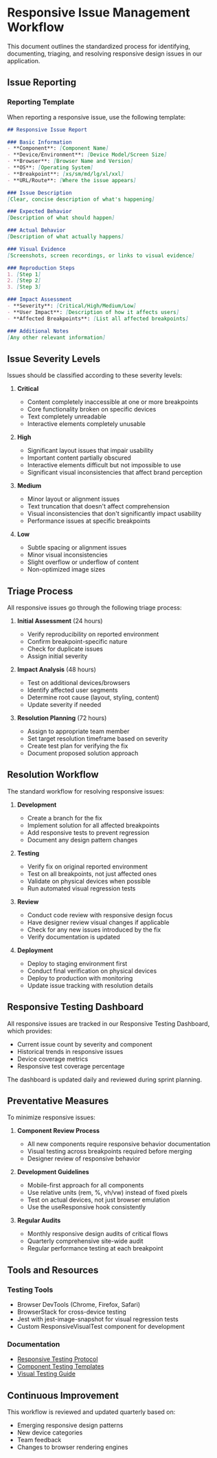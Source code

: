 

# Responsive Issue Management Workflow

This document outlines the standardized process for identifying, documenting, triaging, and resolving responsive design issues in our application.

## Issue Reporting

### Reporting Template

When reporting a responsive issue, use the following template:

```markdown
## Responsive Issue Report

### Basic Information
- **Component**: [Component Name]
- **Device/Environment**: [Device Model/Screen Size]
- **Browser**: [Browser Name and Version]
- **OS**: [Operating System]
- **Breakpoint**: [xs/sm/md/lg/xl/xxl]
- **URL/Route**: [Where the issue appears]

### Issue Description
[Clear, concise description of what's happening]

### Expected Behavior
[Description of what should happen]

### Actual Behavior
[Description of what actually happens]

### Visual Evidence
[Screenshots, screen recordings, or links to visual evidence]

### Reproduction Steps
1. [Step 1]
2. [Step 2]
3. [Step 3]

### Impact Assessment
- **Severity**: [Critical/High/Medium/Low]
- **User Impact**: [Description of how it affects users]
- **Affected Breakpoints**: [List all affected breakpoints]

### Additional Notes
[Any other relevant information]
```

## Issue Severity Levels

Issues should be classified according to these severity levels:

1. **Critical**
   - Content completely inaccessible at one or more breakpoints
   - Core functionality broken on specific devices
   - Text completely unreadable
   - Interactive elements completely unusable

2. **High**
   - Significant layout issues that impair usability
   - Important content partially obscured
   - Interactive elements difficult but not impossible to use
   - Significant visual inconsistencies that affect brand perception

3. **Medium**
   - Minor layout or alignment issues
   - Text truncation that doesn't affect comprehension
   - Visual inconsistencies that don't significantly impact usability
   - Performance issues at specific breakpoints

4. **Low**
   - Subtle spacing or alignment issues
   - Minor visual inconsistencies
   - Slight overflow or underflow of content
   - Non-optimized image sizes

## Triage Process

All responsive issues go through the following triage process:

1. **Initial Assessment** (24 hours)
   - Verify reproducibility on reported environment
   - Confirm breakpoint-specific nature
   - Check for duplicate issues
   - Assign initial severity

2. **Impact Analysis** (48 hours)
   - Test on additional devices/browsers
   - Identify affected user segments
   - Determine root cause (layout, styling, content)
   - Update severity if needed

3. **Resolution Planning** (72 hours)
   - Assign to appropriate team member
   - Set target resolution timeframe based on severity
   - Create test plan for verifying the fix
   - Document proposed solution approach

## Resolution Workflow

The standard workflow for resolving responsive issues:

1. **Development**
   - Create a branch for the fix
   - Implement solution for all affected breakpoints
   - Add responsive tests to prevent regression
   - Document any design pattern changes

2. **Testing**
   - Verify fix on original reported environment
   - Test on all breakpoints, not just affected ones
   - Validate on physical devices when possible
   - Run automated visual regression tests

3. **Review**
   - Conduct code review with responsive design focus
   - Have designer review visual changes if applicable
   - Check for any new issues introduced by the fix
   - Verify documentation is updated

4. **Deployment**
   - Deploy to staging environment first
   - Conduct final verification on physical devices
   - Deploy to production with monitoring
   - Update issue tracking with resolution details

## Responsive Testing Dashboard

All responsive issues are tracked in our Responsive Testing Dashboard, which provides:

- Current issue count by severity and component
- Historical trends in responsive issues
- Device coverage metrics
- Responsive test coverage percentage

The dashboard is updated daily and reviewed during sprint planning.

## Preventative Measures

To minimize responsive issues:

1. **Component Review Process**
   - All new components require responsive behavior documentation
   - Visual testing across breakpoints required before merging
   - Designer review of responsive behavior

2. **Development Guidelines**
   - Mobile-first approach for all components
   - Use relative units (rem, %, vh/vw) instead of fixed pixels
   - Test on actual devices, not just browser emulation
   - Use the useResponsive hook consistently

3. **Regular Audits**
   - Monthly responsive design audits of critical flows
   - Quarterly comprehensive site-wide audit
   - Regular performance testing at each breakpoint

## Tools and Resources

### Testing Tools
- Browser DevTools (Chrome, Firefox, Safari)
- BrowserStack for cross-device testing
- Jest with jest-image-snapshot for visual regression tests
- Custom ResponsiveVisualTest component for development

### Documentation
- [Responsive Testing Protocol](../RESPONSIVE_TESTING_PROTOCOL.md)
- [Component Testing Templates](./COMPONENT_TESTING_TEMPLATE.md)
- [Visual Testing Guide](./VISUAL_TESTING_GUIDE.md)

## Continuous Improvement

This workflow is reviewed and updated quarterly based on:
- Emerging responsive design patterns
- New device categories
- Team feedback
- Changes to browser rendering engines

